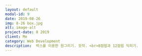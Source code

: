 ```yaml
---
layout: default
modal-id: 9
date: 2019-08-26
img: 8-26 box.jpg
alt: image-alt
project-date: 8 2019
client: Me
category: Web Development
description:  박스를 이용한 원그리기. 모작. <br>8점법과 12점법 익히기.
---
```

